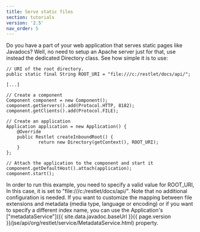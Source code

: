 ```yaml
---
title: Serve static files
section: tutorials
version: '2.5'
nav_order: 5
---
```

Do you have a part of your web application that serves static pages like
Javadocs? Well, no need to setup an Apache server just for that, use
instead the dedicated Directory class. See how simple it is to use:

<pre class="language-java"><code class="language-java">// URI of the root directory.
public static final String ROOT_URI = "file:///c:/restlet/docs/api/";

[...]

// Create a component
Component component = new Component();
component.getServers().add(Protocol.HTTP, 8182);
component.getClients().add(Protocol.FILE);

// Create an application
Application application = new Application() {
    @Override
    public Restlet createInboundRoot() {
            return new Directory(getContext(), ROOT_URI);
    }
};

// Attach the application to the component and start it
component.getDefaultHost().attach(application);
component.start();
</code></pre>

In order to run this example, you need to specify a valid value for
ROOT\_URI, In this case, it is set to "file:///c:/restlet/docs/api/".
Note that no additional configuration is needed. If you want to
customize the mapping between file extensions and metadata (media type,
language or encoding) or if you want to specify a different index name,
you can use the Application's
["metadataService"]({{ site.data.javadoc.baseUrl }}{{ page.version }}/jse/api/org/restlet/service/MetadataService.html)
property.
